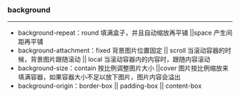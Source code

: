 ### background

---

* background-repeat：round 填满盒子，并且自动缩放再平铺 ||space 产生间距再平铺
* background-attachment：fixed 背景图片位置固定 || scroll 当滚动容器的时候，背景图片跟随滚动 || local 当滚动容器内的内容时，跟随内容滚动
* background-size：contain 按比例调整图片大小 ||cover 图片按比例缩放来填满容器，如果容器大小不足以放下图片，图片内容会溢出 
* background-origin：border-box || padding-box || content-box